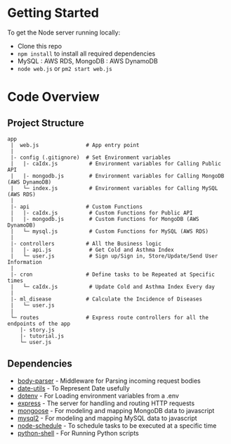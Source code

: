 # Getting Started
To get the Node server running locally:
  - Clone this repo
  - ```npm install``` to install all required dependencies
  -  MySQL : AWS RDS, MongoDB : AWS DynamoDB
  -  ```node web.js```  or  ```pm2 start web.js``` 
# Code Overview
## Project Structure
```
app
 |  web.js               # App entry point
 |
 |- config (.gitignore)  # Set Environment variables
 |   |- caIdx.js          # Environment variables for Calling Public API
 |   |- mongodb.js        # Environment variables for Calling MongoDB (AWS DynamoDB)
 |   └─ index.js          # Environment variables for Calling MySQL (AWS RDS)
 |  
 |- api                  # Custom Functions
 |   |- caIdx.js          # Custom Functions for Public API
 |   |- mongodb.js        # Custom Functions for MongoDB (AWS DynamoDB)
 |   └─ mysql.js          # Custom Functions for MySQL (AWS RDS)
 |
 |- controllers          # All the Business logic
 |   |- api.js            # Get Cold and Asthma Index
 |   └─ user.js           # Sign up/Sign in, Store/Update/Send User Information
 |
 |- cron                 # Define tasks to be Repeated at Specific times
 |   └─ caIdx.js          # Update Cold and Asthma Index Every day
 |
 |- ml_disease           # Calculate the Incidence of Diseases
 |   └─ user.js           
 |
 └─ routes               # Express route controllers for all the endpoints of the app
    |- story.js           
    |- tutorial.js        
    └─ user.js           

```
## Dependencies
- [body-parser](https://github.com/expressjs/body-parser) - Middleware for Parsing incoming request bodies
- [date-utils](https://www.npmjs.com/package/date-utils) - To Represent Date usefully
- [dotenv](https://github.com/motdotla/dotenv) - For Loading environment variables from a .env
- [express](https://github.com/expressjs/express) - The server for handling and routing HTTP requests
- [mongoose](https://github.com/Automattic/mongoose) - For modeling and mapping MongoDB data to javascript
- [mysql2](https://www.npmjs.com/package/mysql2) - For modeling and mapping MySQL data to javascript
- [node-schedule](https://www.npmjs.com/package/node-schedule) - To schedule tasks to be executed at a specific time
- [python-shell](https://github.com/extrabacon/python-shell) - For Running Python scripts
